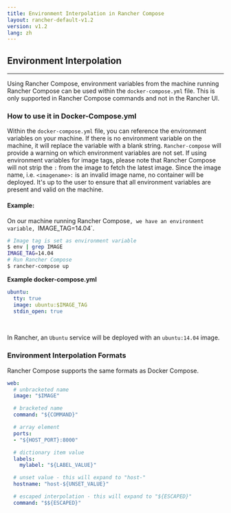 ```yaml
---
title: Environment Interpolation in Rancher Compose
layout: rancher-default-v1.2
version: v1.2
lang: zh
---
```


## Environment Interpolation
---

Using Rancher Compose, environment variables from the machine running Rancher Compose can be used within the `docker-compose.yml` file. This is only supported in Rancher Compose commands and not in the Rancher UI.  

### How to use it in Docker-Compose.yml

Within the `docker-compose.yml` file, you can reference the environment variables on your machine. If there is no environment variable on the machine, it will replace the variable with a blank string. `Rancher-compose` will provide a warning on which environment variables are not set.  If using environment variables for image tags, please note that Rancher Compose will not strip the `:` from the image to fetch the latest image. Since the image name, i.e. `<imagename>:` is an invalid image name, no container will be deployed. It's up to the user to ensure that all environment variables are present and valid on the machine.

#### Example:

On our machine running Rancher Compose`, we have an environment variable, `IMAGE_TAG=14.04`.

```bash
# Image tag is set as environment variable
$ env | grep IMAGE
IMAGE_TAG=14.04
# Run Rancher Compose
$ rancher-compose up
```

**Example docker-compose.yml**

```yaml
ubuntu:
  tty: true
  image: ubuntu:$IMAGE_TAG
  stdin_open: true
```

<br>

In Rancher, an `Ubuntu` service will be deployed with an `ubuntu:14.04` image.

### Environment Interpolation Formats

Rancher Compose supports the same formats as Docker Compose.

```yaml
web:
  # unbracketed name
  image: "$IMAGE"

  # bracketed name
  command: "${COMMAND}"

  # array element
  ports:
  - "${HOST_PORT}:8000"

  # dictionary item value
  labels:
    mylabel: "${LABEL_VALUE}"

  # unset value - this will expand to "host-"
  hostname: "host-${UNSET_VALUE}"

  # escaped interpolation - this will expand to "${ESCAPED}"
  command: "$${ESCAPED}"
```
